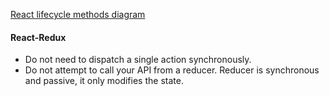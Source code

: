 [React lifecycle methods diagram](http://projects.wojtekmaj.pl/react-lifecycle-methods-diagram/)

#### React-Redux
- Do not need to dispatch a single action synchronously.
- Do not attempt to call your API from a reducer. Reducer is synchronous and passive, it only modifies the state.
